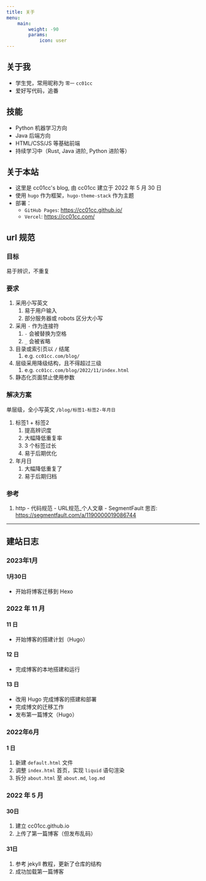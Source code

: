 ```yaml
---
title: 关于
menu:
    main: 
        weight: -90
        params:
            icon: user
---
```


## 关于我

- 学生党，常用昵称为 `零一` `cc01cc`
- 爱好写代码，追番

## 技能

- Python 机器学习方向
- Java 后端方向
- HTML/CSS/JS 等基础前端
- 持续学习中（Rust, Java 进阶, Python 进阶等）

## 关于本站

- 这里是 cc01cc's blog, 由 cc01cc 建立于 2022 年 5 月 30 日
- 使用 `hugo` 作为框架，`hugo-theme-stack` 作为主题
- 部署：
  - `GitHub Pages`: <https://cc01cc.github.io/>
  - `Vercel`: <https://cc01cc.com/>

## url 规范

### 目标

易于辨识，不重复

### 要求

1. 采用小写英文
   1. 易于用户输入
   2. 部分服务器或 robots 区分大小写
2. 采用 `-` 作为连接符
   1. `-` 会被替换为空格
   2. `_` 会被省略
3. 目录或索引页以 `/` 结尾
   1. e.g. `cc01cc.com/blog/`
4. 层级采用降级结构，且不得超过三级
   1. e.g. `cc01cc.com/blog/2022/11/index.html`
5. 静态化页面禁止使用参数

### 解决方案

单层级，全小写英文 `/blog/标签1-标签2-年月日`

1. 标签1 + 标签2
   1. 提高辨识度
   2. 大幅降低重复率
   3. 3 个标签过长
   4. 易于后期优化
2. 年月日
   1. 大幅降低重复了
   2. 易于后期归档

### 参考

1. http - 代码规范 - URL规范_个人文章 - SegmentFault 思否: <https://segmentfault.com/a/1190000019086744>

---

## 建站日志

### 2023年1月

#### 1月30日

- 开始将博客迁移到 Hexo

### 2022 年 11 月

#### 11 日

- 开始博客的搭建计划（Hugo）

#### 12 日

- 完成博客的本地搭建和运行

#### 13 日

- 改用 Hugo 完成博客的搭建和部署
- 完成博文的迁移工作
- 发布第一篇博文（Hugo）

### 2022年6月

#### 1 日

1. 新建 `default.html` 文件
2. 调整 `index.html` 首页，实现 `liquid` 语句渲染
3. 拆分 `about.html` 至 `about.md`, `log.md`

### 2022 年 5 月

#### 30日

1. 建立 cc01cc.github.io
2. 上传了第一篇博客（但发布乱码）

#### 31日

1. 参考 jekyll 教程，更新了仓库的结构
2. 成功加载第一篇博客
